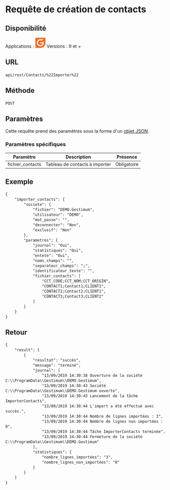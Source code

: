 # Requête de création de contacts


## Disponibilité


Applications : ![](../GestionCommerciale32.png)
Versions : 9 et +


## URL

``
api/rest/Contacts/%22Importer%22
``

## Méthode

``
POST
``

## Paramètres


Cette requête prend des paramètres sous la forme d'un [objet JSON](../ObjetJSONParametreRequetes.md).


### Paramètres spécifiques







| Paramètre | Description | Présence |
|---|---|---|
| fichier\_contacts | Tableau de contacts à importer | Obligatoire |


## Exemple


````
{
    "importer_contacts": {
        "societe": {
            "fichier": "DEMO.Gestimum",
            "utilisateur": "DEMO",
            "mot_passe": "",
            "deconnecter": "Non",
            "exclusif": "Non"
        },
        "parametres": {
            "journal": "Oui",
            "statistiques": "Oui",
            "entete": "Oui",
            "noms_champs": "",
            "separateur_champs": ";",
            "identificateur_texte": "",
            "fichier_contacts": [
                "CCT_CODE;CCT_NOM;CCT_ORIGIN",
                "CONTACT1;Contact1;CLIENT1",
                "CONTACT2;Contact2;CLIENT1",
                "CONTACT3;Contact3;CLIENT2"
            ]
        }
    }
}
````


## Retour

````
{
    "result": [
        {
            "resultat": "succès",
            "message": "terminé",
            "journal": [
                "13/09/2019 14:30:38 Ouverture de la société C:\\ProgramData\\Gestimum\\DEMO.Gestimum",
                "13/09/2019 14:30:43 Société C:\\ProgramData\\Gestimum\\DEMO.Gestimum ouverte",
                "13/09/2019 14:30:43 Lancement de la tâche ImporterContacts",
                "13/09/2019 14:30:44 L'import a été effectué avec succès.",
                "13/09/2019 14:30:44 Nombre de lignes importées : 3",
                "13/09/2019 14:30:44 Nombre de lignes non importées : 0",
                "13/09/2019 14:30:44 Tâche ImporterContacts terminée",
                "13/09/2019 14:30:44 Fermeture de la société C:\\ProgramData\\Gestimum\\DEMO.Gestimum"
            ],
            "statistiques": {
                "nombre_lignes_importées": "3",
                "nombre_lignes_non_importées": "0"
            }
        }
    ]
}
````